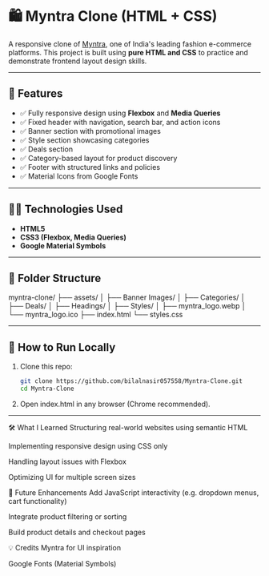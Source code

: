 # 🛍️ Myntra Clone (HTML + CSS)

A responsive clone of [Myntra](https://www.myntra.com), one of India's leading fashion e-commerce platforms. This project is built using **pure HTML and CSS** to practice and demonstrate frontend layout design skills.

---

## 🔧 Features

- ✅ Fully responsive design using **Flexbox** and **Media Queries**
- ✅ Fixed header with navigation, search bar, and action icons
- ✅ Banner section with promotional images
- ✅ Style section showcasing categories
- ✅ Deals section
- ✅ Category-based layout for product discovery
- ✅ Footer with structured links and policies
- ✅ Material Icons from Google Fonts

---

## 🧑‍💻 Technologies Used

- **HTML5**
- **CSS3 (Flexbox, Media Queries)**
- **Google Material Symbols**

---

## 📁 Folder Structure
myntra-clone/
├── assets/
│ ├── Banner Images/
│ ├── Categories/
│ ├── Deals/
│ ├── Headings/
│ ├── Styles/
│ ├── myntra_logo.webp
│ └── myntra_logo.ico
├── index.html
└── styles.css

---

## 🚀 How to Run Locally

1. Clone this repo:
   ```bash
   git clone https://github.com/bilalnasir057558/Myntra-Clone.git
   cd Myntra-Clone
2. Open index.html in any browser (Chrome recommended).

---
🛠️ What I Learned
Structuring real-world websites using semantic HTML

Implementing responsive design using CSS only

Handling layout issues with Flexbox

Optimizing UI for multiple screen sizes

📌 Future Enhancements
Add JavaScript interactivity (e.g. dropdown menus, cart functionality)

Integrate product filtering or sorting

Build product details and checkout pages

💡 Credits
Myntra for UI inspiration

Google Fonts (Material Symbols)
